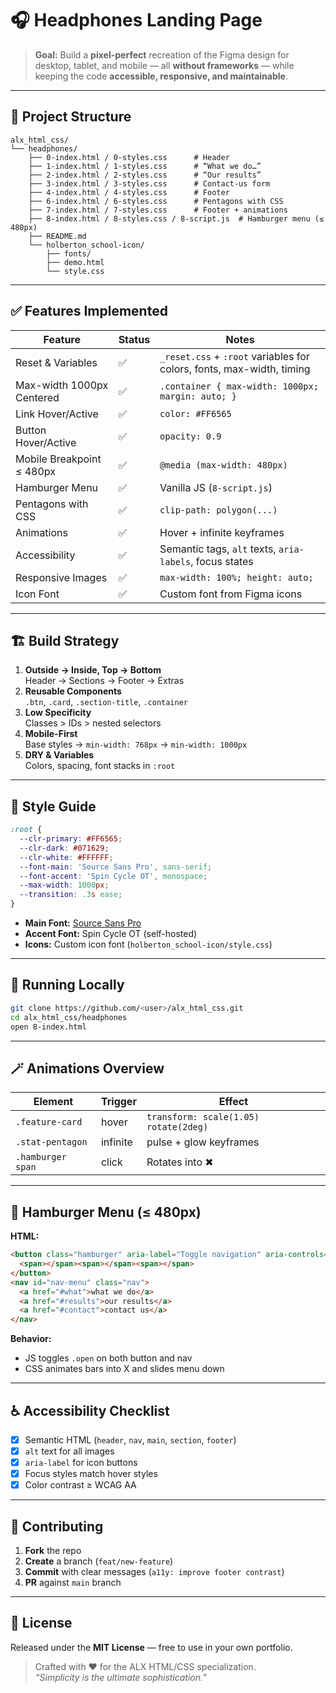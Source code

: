 # 🎧 Headphones Landing Page

> **Goal:** Build a **pixel-perfect** recreation of the Figma design for desktop, tablet, and mobile — all **without frameworks** — while keeping the code **accessible, responsive, and maintainable**.

---

## 📂 Project Structure

```
alx_html_css/
└── headphones/
    ├── 0-index.html / 0-styles.css      # Header
    ├── 1-index.html / 1-styles.css      # “What we do…”
    ├── 2-index.html / 2-styles.css      # “Our results”
    ├── 3-index.html / 3-styles.css      # Contact-us form
    ├── 4-index.html / 4-styles.css      # Footer
    ├── 6-index.html / 6-styles.css      # Pentagons with CSS
    ├── 7-index.html / 7-styles.css      # Footer + animations
    ├── 8-index.html / 8-styles.css / 8-script.js  # Hamburger menu (≤ 480px)
    ├── README.md
    └── holberton_school-icon/
        ├── fonts/
        ├── demo.html
        └── style.css
```

---

## ✅ Features Implemented

| Feature | Status | Notes |
|---------|--------|-------|
| Reset & Variables | ✅ | `_reset.css` + `:root` variables for colors, fonts, max-width, timing |
| Max-width 1000px Centered | ✅ | `.container { max-width: 1000px; margin: auto; }` |
| Link Hover/Active | ✅ | `color: #FF6565` |
| Button Hover/Active | ✅ | `opacity: 0.9` |
| Mobile Breakpoint ≤ 480px | ✅ | `@media (max-width: 480px)` |
| Hamburger Menu | ✅ | Vanilla JS (`8-script.js`) |
| Pentagons with CSS | ✅ | `clip-path: polygon(...)` |
| Animations | ✅ | Hover + infinite keyframes |
| Accessibility | ✅ | Semantic tags, `alt` texts, `aria-labels`, focus states |
| Responsive Images | ✅ | `max-width: 100%; height: auto;` |
| Icon Font | ✅ | Custom font from Figma icons |

---

## 🏗 Build Strategy

1. **Outside → Inside, Top → Bottom**  
   Header → Sections → Footer → Extras
2. **Reusable Components**  
   `.btn`, `.card`, `.section-title`, `.container`
3. **Low Specificity**  
   Classes > IDs > nested selectors
4. **Mobile-First**  
   Base styles → `min-width: 768px` → `min-width: 1000px`
5. **DRY & Variables**  
   Colors, spacing, font stacks in `:root`

---

## 🎨 Style Guide

```css
:root {
  --clr-primary: #FF6565;
  --clr-dark: #071629;
  --clr-white: #FFFFFF;
  --font-main: 'Source Sans Pro', sans-serif;
  --font-accent: 'Spin Cycle OT', monospace;
  --max-width: 1000px;
  --transition: .3s ease;
}
```

- **Main Font:** [Source Sans Pro](https://fonts.google.com/specimen/Source+Sans+Pro)  
- **Accent Font:** Spin Cycle OT (self-hosted)  
- **Icons:** Custom icon font (`holberton_school-icon/style.css`)  

---

## 🧪 Running Locally

```bash
git clone https://github.com/<user>/alx_html_css.git
cd alx_html_css/headphones
open 8-index.html
```

---

## 🪄 Animations Overview

| Element         | Trigger | Effect |
|-----------------|---------|--------|
| `.feature-card` | hover   | `transform: scale(1.05) rotate(2deg)` |
| `.stat-pentagon`| infinite| pulse + glow keyframes |
| `.hamburger span` | click | Rotates into ✖ |

---

## 🍔 Hamburger Menu (≤ 480px)

**HTML:**
```html
<button class="hamburger" aria-label="Toggle navigation" aria-controls="nav-menu">
  <span></span><span></span><span></span>
</button>
<nav id="nav-menu" class="nav">
  <a href="#what">what we do</a>
  <a href="#results">our results</a>
  <a href="#contact">contact us</a>
</nav>
```

**Behavior:**  
- JS toggles `.open` on both button and nav  
- CSS animates bars into X and slides menu down  

---

## ♿ Accessibility Checklist

- [x] Semantic HTML (`header`, `nav`, `main`, `section`, `footer`)  
- [x] `alt` text for all images  
- [x] `aria-label` for icon buttons  
- [x] Focus styles match hover styles  
- [x] Color contrast ≥ WCAG AA  

---

## 📝 Contributing

1. **Fork** the repo  
2. **Create** a branch (`feat/new-feature`)  
3. **Commit** with clear messages (`a11y: improve footer contrast`)  
4. **PR** against `main` branch  

---

## 📄 License

Released under the **MIT License** — free to use in your own portfolio.  

> Crafted with ❤️ for the ALX HTML/CSS specialization.  
> _“Simplicity is the ultimate sophistication.”_
